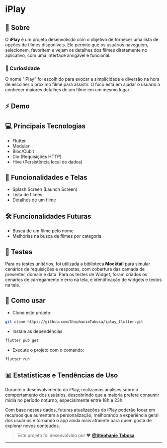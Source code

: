# iPlay

## 🎯 Sobre
O **iPlay** é um projeto desenvolvido com o objetivo de fornecer uma lista de opções de filmes disponíveis. Ele permite que os usuários naveguem, selecionem, favoritem e vejam os detalhes dos filmes diretamente no aplicativo, com uma interface amigável e funcional.

### 🎵 Curiosidade
O nome "iPlay" foi escolhido para evocar a simplicidade e diversão na hora de escolher o próximo filme para assistir. O foco está em ajudar o usuário a conhecer maiores detalhes de um filme em um mesmo lugar.

## ⚡ Demo


## 💻 Principais Tecnologias
- Flutter
- Modular
- Bloc/Cubit
- Dio (Requisições HTTP)
- Hive (Persistência local de dados)

## 📱 Funcionalidades e Telas
- Splash Screen (Launch Screen)
- Lista de filmes
- Detalhes de um filme

## 🛠 Funcionalidades Futuras
- Busca de um filme pelo nome
- Melhorias na busca de filmes por categoria

## 🧬 Testes
Para os testes unitários, foi utilizada a biblioteca **Mocktail** para simular cenários de requisições e respostas, com cobertura das camada de presenter, domain e data.
Para os testes de Widget, foram criados os cenários de carregamento e erro na tela, e identificação de widgets e textos na tela.

## 🚀 Como usar
- Clone este projeto:
```sh
git clone https://github.com/StephanieTabosa/iplay_flutter.git
```

- Instale as dependências
```sh
flutter pub get
```

- Execute o projeto com o comando:
```sh
flutter run
```

## 📊 Estatísticas e Tendências de Uso
Durante o desenvolvimento do iPlay, realizamos análises sobre o comportamento dos usuários, descobrindo que a maioria prefere consumir mídia no período noturno, especialmente entre 18h e 23h.

Com base nesses dados, futuras atualizações do iPlay poderão focar em recursos que aumentem a personalização, melhorando a experiência geral dos usuários e tornando o app ainda mais atraente para quem gosta de explorar novos conteúdos.

  >Este projeto foi desenvolvido por ❤️ **[@Stèphanie Tabosa](https://www.linkedin.com/in/stephanie-tabosa/)**
   ---
